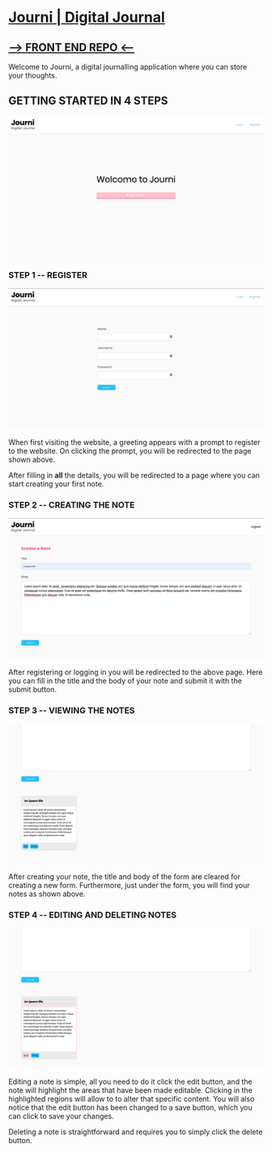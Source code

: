 # [Journi | Digital Journal ](http://journi.netlify.com)

## [--> FRONT END REPO <--](https://github.com/Moniet/journi-frontend)

Welcome to Journi, a digital journalling application where you can store your thoughts.

## GETTING STARTED IN 4 STEPS

![Journi landing page](https://raw.githubusercontent.com/Moniet/journi-frontend/master/public/img/landing.png)

### STEP 1 -- REGISTER

![Journi Register Page](https://raw.githubusercontent.com/Moniet/journi-frontend/master/public/img/register-1.png)

When first visiting the website, a greeting appears with a prompt to register to the website.
On clicking the prompt, you will be redirected to the page shown above.

After filling in **all** the details, you will be redirected to a page where you can start creating your first note.

### STEP 2 -- CREATING THE NOTE

![Journi note form](https://raw.githubusercontent.com/Moniet/journi-frontend/master/public/img/note-form.png)

After registering or logging in you will be redirected to the above page.
Here you can fill in the title and the body of your note and submit it with the submit button.

### STEP 3 -- VIEWING THE NOTES

![Notes Grid](https://raw.githubusercontent.com/Moniet/journi-frontend/master/public/img/note.png)

After creating your note, the title and body of the form are cleared for creating a new form.
Furthermore, just under the form, you will find your notes as shown above.

### STEP 4 -- EDITING AND DELETING NOTES

![Journi note form](https://raw.githubusercontent.com/Moniet/journi-frontend/master/public/img/note-highlighted.png)

Editing a note is simple, all you need to do it click the edit button, and the note will highlight the areas that have been made editable. Clicking in the highlighted regions will allow to to alter that specific content. You will also notice that the edit button has been changed to a save button, which you can click to save your changes.

Deleting a note is straightforward and requires you to simply click the delete button.

